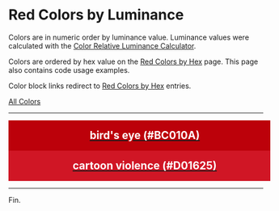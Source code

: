 <!--suppress HtmlUnknownTarget -->
<style>
  div.color-block {
    text-align: center;
  }

  .color-block {
    width: 100%;
    margin: 0;
    padding: 0.5em;
  }

  .black-pass {
    color: black;
  }

  .white-pass {
    color: white;
  }
</style>

# Red Colors by Luminance

Colors are in numeric order by luminance value. Luminance values were calculated with the
<a href="https://contrastchecker.online/color-relative-luminance-calculator" target="_blank" rel="noopener noreferrer">Color Relative Luminance Calculator</a>.

Colors are ordered by hex value on the [Red Colors by Hex](./red-colors-by-hex.md) page.
This page also contains code usage examples.

Color block links redirect to [Red Colors by Hex](./red-colors-by-hex.md) entries.

[All Colors](../all-colors.md)

----

<!-- luminance: 0.10734989 -->
<div class="color-block" style="background: #BC010A;">
  <a href="./red-colors-by-hex.html#birds-eye-bc010a">
    <h2 class="color-block white-pass">bird's eye (#BC010A)</h2>
  </a>
</div>

<!-- luminance: 0.1411728707  -->
<div class="color-block" style="background: #D01625;">
  <a href="./red-colors-by-hex.html#cartoon-violence-d01625">
    <h2 class="color-block white-pass">cartoon violence (#D01625)</h2>
  </a>
</div>

----

Fin.
